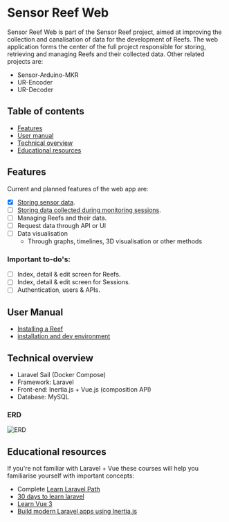 # Sensor Reef Web
Sensor Reef Web is part of the Sensor  Reef project, aimed at improving the collection and canalisation of data for the development of Reefs.
The web application forms the center of the full project responsible for storing, retrieving and managing Reefs and their collected data.
Other related projects are:

- Sensor-Arduino-MKR
- UR-Encoder
- UR-Decoder

## Table of contents
- [Features](#features)
- [User manual](#user-manual)
- [Technical overview](#technical-overview)
- [Educational resources](#educational-resources)

## Features
Current and planned features of the web app are:
- [x] [Storing sensor data](./docs/storing_sensor_data.md).
- [ ] [Storing data collected during monitoring sessions](./docs/monitoring_sessions.md).
- [ ] Managing Reefs and their data.
- [ ] Request data through API or UI
- [ ] Data visualisation
  - Through graphs, timelines, 3D visualisation or other methods

### Important to-do's:
- [ ] Index, detail & edit screen for Reefs.
- [ ] Index, detail & edit screen for Sessions.
- [ ] Authentication, users & APIs.

## User Manual
- [Installing a Reef](./docs/user_manual/reef_installation.md)
- [installation and dev environment](./docs/user_manual/set_up_dev_env.md)

## Technical overview
- Laravel Sail (Docker Compose)
- Framework: Laravel
- Front-end: Inertia.js + Vue.js (composition API)
- Database: MySQL

### ERD
![ERD](https://drive.google.com/uc?id=1C59muJARNKDhu8BCqa4bvV1o19a7W8xY)

## Educational resources
If you're not familiar with Laravel + Vue these courses will help you familiarise yourself with important concepts:
- Complete [Learn Laravel Path](https://laracasts.com/path)
- [30 days to learn laravel](https://laracasts.com/series/30-days-to-learn-laravel-11)
- [Learn Vue 3](https://laracasts.com/series/learn-vue-3-step-by-step)
- [Build modern Laravel apps using Inertia.js](https://laracasts.com/series/build-modern-laravel-apps-using-inertia-js)
